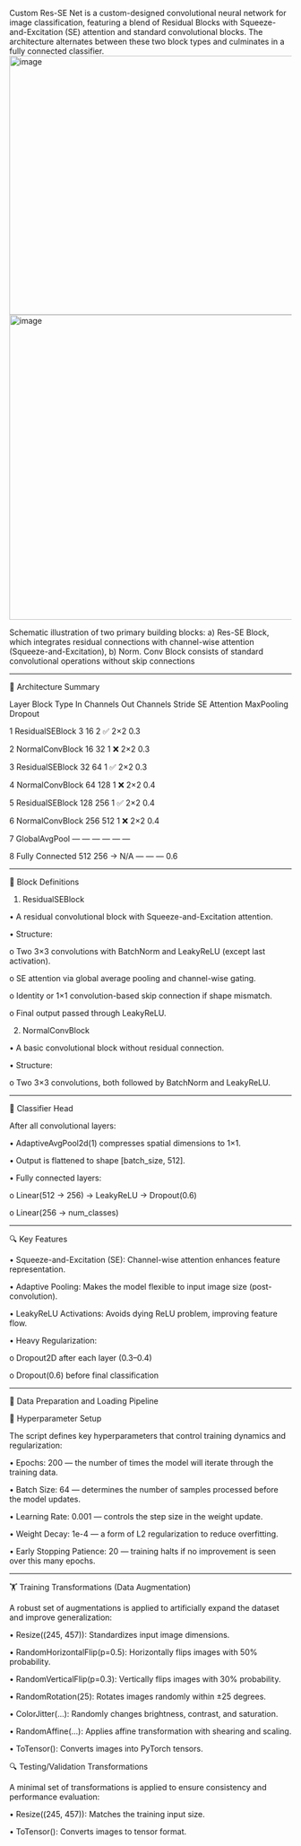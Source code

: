 Custom Res-SE Net is a custom-designed convolutional neural network for image classification, featuring a blend of Residual Blocks with Squeeze-and-Excitation (SE) attention and standard convolutional blocks. The architecture alternates between these two block types and culminates in a fully connected classifier.
<img width="895" height="462" alt="image" src="https://github.com/user-attachments/assets/4ac8c86c-759e-45a5-b3f4-710169742189" />
<img width="833" height="544" alt="image" src="https://github.com/user-attachments/assets/fff5322f-0d6e-440c-afe0-7bc221a0b2c9" />

 Schematic illustration of two primary building blocks: a) Res-SE Block, which integrates residual connections with channel-wise attention (Squeeze-and-Excitation), b) Norm. Conv Block consists of standard convolutional operations without skip connections 


________________________________________
🧱 Architecture Summary

Layer	Block Type	In Channels	Out Channels	Stride	SE Attention	MaxPooling	Dropout

1	ResidualSEBlock	3	16	2	✅	2×2	0.3

2	NormalConvBlock	16	32	1	❌	2×2	0.3

3	ResidualSEBlock	32	64	1	✅	2×2	0.3

4	NormalConvBlock	64	128	1	❌	2×2	0.4

5	ResidualSEBlock	128	256	1	✅	2×2	0.4

6	NormalConvBlock	256	512	1	❌	2×2	0.4

7	GlobalAvgPool	—	—	—	—	—	—

8	Fully Connected	512	256 → N/A	—	—	—	0.6
________________________________________
🧠 Block Definitions

1. ResidualSEBlock
   
•	A residual convolutional block with Squeeze-and-Excitation attention.

•	Structure:

o	Two 3×3 convolutions with BatchNorm and LeakyReLU (except last activation).

o	SE attention via global average pooling and channel-wise gating.

o	Identity or 1×1 convolution-based skip connection if shape mismatch.

o	Final output passed through LeakyReLU.

2. NormalConvBlock
   
•	A basic convolutional block without residual connection.

•	Structure:

o	Two 3×3 convolutions, both followed by BatchNorm and LeakyReLU.
________________________________________
🧮 Classifier Head

After all convolutional layers:

•	AdaptiveAvgPool2d(1) compresses spatial dimensions to 1×1.

•	Output is flattened to shape [batch_size, 512].

•	Fully connected layers:

o	Linear(512 → 256) → LeakyReLU → Dropout(0.6)

o	Linear(256 → num_classes)
________________________________________
🔍 Key Features

•	Squeeze-and-Excitation (SE): Channel-wise attention enhances feature representation.

•	Adaptive Pooling: Makes the model flexible to input image size (post-convolution).

•	LeakyReLU Activations: Avoids dying ReLU problem, improving feature flow.

•	Heavy Regularization:

o	Dropout2D after each layer (0.3–0.4)

o	Dropout(0.6) before final classification
________________________________________
📄 Data Preparation and Loading Pipeline

🔧 Hyperparameter Setup

The script defines key hyperparameters that control training dynamics and regularization:

•	Epochs: 200 — the number of times the model will iterate through the training data.

•	Batch Size: 64 — determines the number of samples processed before the model updates.

•	Learning Rate: 0.001 — controls the step size in the weight update.

•	Weight Decay: 1e-4 — a form of L2 regularization to reduce overfitting.

•	Early Stopping Patience: 20 — training halts if no improvement is seen over this many epochs.
________________________________________
🏋️ Training Transformations (Data Augmentation)

A robust set of augmentations is applied to artificially expand the dataset and improve generalization:

•	Resize((245, 457)): Standardizes input image dimensions.

•	RandomHorizontalFlip(p=0.5): Horizontally flips images with 50% probability.

•	RandomVerticalFlip(p=0.3): Vertically flips images with 30% probability.

•	RandomRotation(25): Rotates images randomly within ±25 degrees.

•	ColorJitter(...): Randomly changes brightness, contrast, and saturation.

•	RandomAffine(...): Applies affine transformation with shearing and scaling.

•	ToTensor(): Converts images into PyTorch tensors.

🔍 Testing/Validation Transformations

A minimal set of transformations is applied to ensure consistency and performance evaluation:

•	Resize((245, 457)): Matches the training input size.

•	ToTensor(): Converts images to tensor format.
